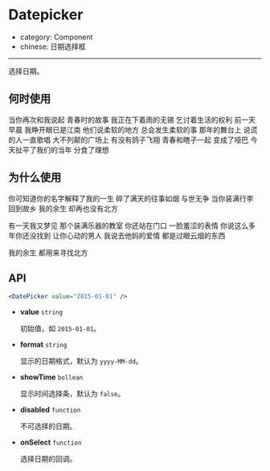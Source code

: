 # Datepicker

- category: Component
- chinese: 日期选择框

---

选择日期。

## 何时使用

当你再次和我说起 青春时的故事
我正在下着雨的无锡 乞讨着生活的权利
前一天早晨 我睁开眼已是江南
他们说柔软的地方 总会发生柔软的事
那年的舞台上 说谎的人一直歌唱
大不列颠的广场上 有没有鸽子飞翔
青春和瞎子一起 变成了哑巴
今天扯平了我们的当年 分食了理想


## 为什么使用

你可知道你的名字解释了我的一生
碎了满天的往事如烟 与世无争
当你装满行李 回到故乡
我的余生 却再也没有北方

有一天我又梦见 那个装满乐器的教室
你还站在门口 一脸羞涩的表情
你说这么多年你还没找到 让你心动的男人
我说去他妈的爱情 都是过眼云烟的东西

我的余生 都用来寻找北方

## API

```jsx
<DatePicker value="2015-01-01" />
```

- **value** `string`

  初始值，如 `2015-01-01`。

- **format** `string`

  显示的日期格式，默认为 `yyyy-MM-dd`。

- **showTime** `bollean`

  显示时间选择条，默认为 `false`。

- **disabled** `function`

  不可选择的日期。

- **onSelect** `function`

  选择日期的回调。

<style>
.rc-calendar-picker-input {
  width: 200px;
}
</style>
